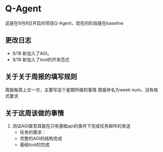 # Q-Agent
这是在9月9日开启的项目Q-Agent，现在的阶段是在baseline
## 更改日志
* 9/18 新加入了AGI。
* 9/18 新加入了tool的开发范式
## 关于关于周报的填写规则
周报每周上交一次，主要写这个星期所做的事情
周报命名为week num，没有格式要求
## 关于这周该做的事情
1. 测试AGI直至其能在只有基础api的条件下完成任务邮件的发送
   * 任务的需求：
   * 完整的AGI的结构完成
   * 基础tool的完成 
   
